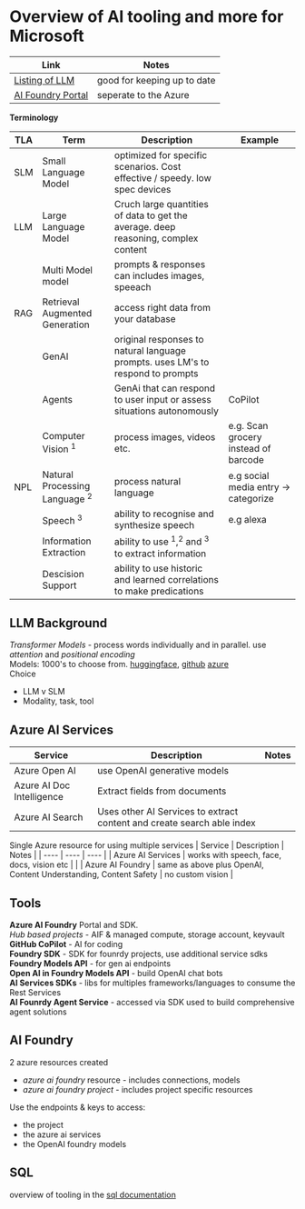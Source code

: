 # Overview of AI tooling and more for Microsoft

| Link | Notes |
| --- | --- |
| [Listing of LLM](https://en.wikipedia.org/wiki/List_of_large_language_models) | good for keeping up to date | 
| [AI Foundry Portal](https://ai.azure.com/) | seperate to the Azure |


**Terminology**

| TLA | Term | Description | Example |
| ---- |  ---- | ---- | ---- |
| SLM | Small Language Model | optimized for specific scenarios. Cost effective / speedy. low spec devices | |
| LLM | Large Language Model | Cruch large quantities of data to get the average. deep reasoning, complex content | |
| | Multi Model model | prompts & responses can includes images, speeach |
| RAG | Retrieval Augmented Generation | access right data from your database | |
| | GenAI | original responses to natural language prompts. uses LM's to respond to prompts | |
| | Agents | GenAi that can respond to user input or assess situations autonomously | CoPilot |
| | Computer Vision <sup>1</sup> | process images, videos etc. | e.g. Scan grocery instead of barcode |
| NPL | Natural Processing Language <sup>2</sup> | process natural language | e.g social media entry -> categorize |
|  | Speech <sup>3</sup> | ability to recognise and synthesize speech | e.g alexa |
| | Information Extraction | ability to use <sup>1</sup>,<sup>2</sup> and <sup>3</sup> to extract information | 
| | Descision Support | ability to use historic and learned correlations to make predications |

## LLM Background 
*Transformer Models* - process words individually and in parallel. use *attention* and *positional encoding*  
Models: 1000's to choose from. [huggingface](https://huggingface.co/models), [github](https://github.com/marketplace/models-github) [azure](https://ai.azure.com/explore/models?tid=aef7d964-ee79-491b-b95e-ebf0e1b9db8c)  
Choice
- LLM v SLM  
- Modality, task, tool

## Azure AI Services

| Service | Description | Notes |
| ---- |  ---- | ---- |
| Azure Open AI | use OpenAI generative models | |
| Azure AI Doc Intelligence | Extract fields from documents |
| Azure AI Search | Uses other AI Services to extract content and create search able index | 

Single Azure resource for using multiple services
| Service | Description | Notes |
| ---- |  ---- | ---- |
| Azure AI Services | works with speech, face, docs, vision etc  | |
| Azure AI Foundry | same as above plus OpenAI, Content Understanding, Content Safety | no custom vision |

## Tools 
**Azure AI Foundry**
Portal and SDK.  
*Hub based projects* - AIF & managed compute, storage account, keyvault  
**GitHub CoPilot** - AI for coding  
**Foundry SDK** - SDK for founrdy projects, use additional service sdks   
**Foundry Models API** - for gen ai endpoints  
**Open AI in Foundry Models API** - build OpenAI chat bots  
**AI Services SDKs** - libs for multiples frameworks/languages to consume the Rest Services  
**AI Founrdy Agent Service** - accessed via SDK used to build comprehensive agent solutions

## AI Foundry 
2 azure resources created  
- *azure ai foundry* resource - includes connections, models  
- *azure ai foundry project* - includes project specific resources   

Use the endpoints & keys to access:  
- the project  
- the azure ai services  
- the OpenAI foundry models  



## SQL
overview of tooling in the [sql documentation](https://learn.microsoft.com/en-us/sql/sql-server/ai-artificial-intelligence-intelligent-applications?view=sql-server-ver17)